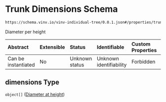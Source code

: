 # Trunk Dimensions Schema

```txt
https://schema.vinv.io/vinv-individual-tree/0.0.1.json#/properties/trunk/properties/dimensions
```

Diameter per height

| Abstract            | Extensible | Status         | Identifiable            | Custom Properties | Additional Properties | Access Restrictions | Defined In                                                |
| :------------------ | :--------- | :------------- | :---------------------- | :---------------- | :-------------------- | :------------------ | :-------------------------------------------------------- |
| Can be instantiated | No         | Unknown status | Unknown identifiability | Forbidden         | Allowed               | none                | [0.0.1.doc.json\*](0.0.1.doc.json "open original schema") |

## dimensions Type

`object[]` ([Diameter at height](0-defs-diameter-at-height.md))
